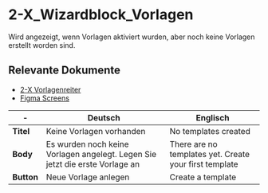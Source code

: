 # 2-X_Wizardblock_Vorlagen

Wird angezeigt, wenn Vorlagen aktiviert wurden, aber noch keine Vorlagen erstellt worden sind.

## Relevante Dokumente

* [2-X Vorlagenreiter](../Pages/2-X_Vorlagenreiter.md)
* [Figma Screens]()

-| Deutsch | Englisch
---------|----------|---------
 **Titel** | Keine Vorlagen vorhanden | No templates created
 **Body** | Es wurden noch keine Vorlagen angelegt. Legen Sie jetzt die erste Vorlage an | There are no templates yet. Create your first template
 **Button**| Neue Vorlage anlegen | Create a template
